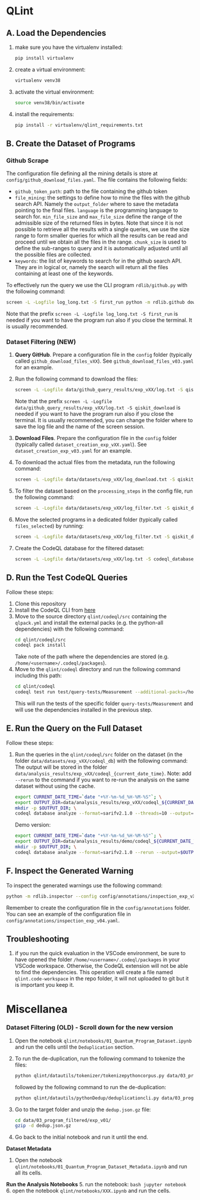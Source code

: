 # QLint

## A. Load the Dependencies

1. make sure you have the virtualenv installed:
    ```bash
    pip install virtualenv
    ```
2. create a virtual environment:
    ```bash
    virtualenv venv38
    ```
3. activate the virtual environment:
    ```bash
    source venv38/bin/activate
    ```
4. install the requirements:
    ```bash
    pip install -r virtualenv/qlint_requirements.txt
    ```

## B. Create the Dataset of Programs

### Github Scrape

The configuration file defining all the mining details is store at `config/github_download_files.yaml`. The file contains the following fields:
- `github_token_path`: path to the file containing the github token
- `file_mining`: the settings to define how to mine the files with the github search API. Namely the `output_folder` where to save the metadata pointing to the final files. `language` is the programming language to search for. `min_file_size` and `max_file_size` define the range of the admissible size of the returned files in bytes. Note that since it is not possible to retrieve all the results with a single queries, we use the size range to form smaller queries for which all the results can be read and proceed until we obtain all the files in the range. `chunk_size` is used to define the sub-ranges to query and it is automatically adjusted until all the possible files are collected.
- `keywords`: the list of keywords to search for in the github search API. They are in logical or, namely the search will return all the files containing at least one of the keywords.

To effectively run the query we use the CLI program `rdlib/github.py` with the following command:
```bash
screen -L -Logfile log_long.txt -S first_run python -m rdlib.github downloadfiles --config config/github_download_files.yaml --output secret/files.json --incremental
```
Note that the prefix `screen -L -Logfile log_long.txt -S first_run` is needed if you want to have the program run also if you close the terminal. It is usually recommended.




### Dataset Filtering (NEW)
1. **Query GitHub**. Prepare a configuration file in the `config` folder (typically called `github_download_files_vXX`). See `github_download_files_v03.yaml` for an example.

1. Run the following command to download the files:
    ```bash
    screen -L -Logfile data/github_query_results/exp_vXX/log.txt -S qiskit_download python -m rdlib.github queryfilesmetadata --config config/github_download_files_vXX.yaml
    ```
    Note that the prefix `screen -L -Logfile data/github_query_results/exp_vXX/log.txt -S qiskit_download` is needed if you want to have the program run also if you close the terminal. It is usually recommended, you can change the folder where to save the log file and the name of the screen session.

1. **Download Files**. Prepare the configuration file in the `config` folder (typically called `dataset_creation_exp_vXX.yaml`). See `dataset_creation_exp_v03.yaml` for an example.

1. To download the actual files from the metadata, run the following command:
    ```bash
    screen -L -Logfile data/datasets/exp_vXX/log_download.txt -S qiskit_dataset_creation python -m qlint.datautils.dataset_creation downloadfiles --config config/dataset_creation_exp_vXX.yaml
    ```

1. To filter the dataset based on the `processing_steps` in the config file, run the following command:
    ```bash
    screen -L -Logfile data/datasets/exp_vXX/log_filter.txt -S qiskit_dataset_creation python -m qlint.datautils.dataset_creation filterdataset --config config/dataset_creation_exp_vXX.yaml
    ```

1. Move the selected programs in a dedicated folder (typically called `files_selected`) by running:
    ```bash
    screen -L -Logfile data/datasets/exp_vXX/log_filter.txt -S qiskit_dataset_creation python -m qlint.datautils.dataset_creation createselection --config config/dataset_creation_exp_vXX.yaml
    ```

1. Create the CodeQL database for the filtered dataset:
    ```bash
    screen -L -Logfile data/datasets/exp_vXX/log.txt -S codeql_database_creation codeql database create --language=python --threads=10 --source-root=data/datasets/exp_vXX/files_selected/ -- data/datasets/exp_vXX/codeql
    ```


## D. Run the Test CodeQL Queries

Follow these steps:
1. Clone this repository
2. Install the CodeQL CLI from [here](https://codeql.github.com/docs/codeql-cli/getting-started-with-the-codeql-cli/)
3. Move to the source directory `qlint/codeql/src` containing the `qlpack.yml` and install the external packs (e.g. the python-all dependencies) with the following command:
    ```bash
    cd qlint/codeql/src
    codeql pack install
    ```
    Take note of the path where the dependencies are stored (e.g. `/home/<username>/.codeql/packages`).
4. Move to the `qlint/codeql` directory and run the following command including this path:
    ```bash
    cd qlint/codeql
    codeql test run test/query-tests/Measurement --additional-packs=/home/<username>/.codeql/packages --threads=10
    ```
    This will run the tests of the specific folder `query-tests/Measurement` and will use the dependencies installed in the previous step.

## E. Run the Query on the Full Dataset

Follow these steps:
1. Run the queries in the `qlint/codeql/src` folder on the dataset (in the folder `data/datasets/exp_vXX/codeql_db`) with the following command:
The output will be stored in the folder `data/analysis_results/exp_vXX/codeql_{current_date_time}`. Note: add `--rerun` to the command if you want to re-run the analysis on the same dataset without using the cache.
    ```bash
    export CURRENT_DATE_TIME=`date "+%Y-%m-%d_%H-%M-%S"`; \
    export OUTPUT_DIR=data/analysis_results/exp_vXX/codeql_${CURRENT_DATE_TIME}; \
    mkdir -p $OUTPUT_DIR; \
    codeql database analyze --format=sarifv2.1.0 --threads=10 --output=$OUTPUT_DIR/data.sarif -- data/datasets/exp_vXX/codeql_db/ qlint/codeql/src
    ```
    Demo version:
    ```bash
    export CURRENT_DATE_TIME=`date "+%Y-%m-%d_%H-%M-%S"`; \
    export OUTPUT_DIR=data/analysis_results/demo/codeql_${CURRENT_DATE_TIME}; \
    mkdir -p $OUTPUT_DIR; \
    codeql database analyze --format=sarifv2.1.0 --rerun --output=$OUTPUT_DIR/data.sarif -- data/demo_dataset_output/ qlint/codeql/src
    ```


## F. Inspect the Generated Warning

To inspect the generated warnings use the following command:
```bash
python -m rdlib.inspector --config config/annotations/inspection_exp_vXX.yaml
```
Remember to create the configuration file in the `config/annotations` folder.
You can see an example of the configuration file in `config/annotations/inspection_exp_v04.yaml`.


## Troubleshooting

1. if you run the quick evaluation in the VSCode environment, be sure to have opened the folder `/home/<username>/.codeql/packages` in your VSCode workspace. Otherwise, the CodeQL extension will not be able to find the dependencies.
This operation will create a file named `qlint.code-workspace` in the repo folder, it will not uploaded to git but it is important you keep it.

# Miscellanea

### Dataset Filtering (OLD) - Scroll down for the new version
1. Open the notebook `qlint/notebooks/01_Quantum_Program_Dataset.ipynb` and run the cells until the `Deduplication` section.

2. To run the de-duplication, run the following command to tokenize the files:
    ```bash
    python qlint/datautils/tokenizer/tokenizepythoncorpus.py data/03_program_filtered/exp_v01/ data/03_program_filtered/exp_v01/tokenized_files/
    ```
    followed by the following command to run the de-duplication:
    ```bash
    python qlint/datautils/pythonDedup/deduplicationcli.py data/03_program_filtered/exp_v01/tokenized_files/ data/03_program_filtered/exp_v01/dedup.json.gz
    ```

3. Go to the target folder and unzip the `dedup.json.gz` file:
    ```bash
    cd data/03_program_filtered/exp_v01/
    gzip -d dedup.json.gz
    ```

3. Go back to the initial notebook and run it until the end.


**Dataset Metadata**

1. Open the notebook `qlint/notebooks/01_Quantum_Program_Dataset_Metadata.ipynb` and run all its cells.

**Run the Analysis Notebooks**
5. run the notebook:
    ```bash
    jupyter notebook
    ```
6. open the notebook `qlint/notebooks/XXX.ipynb` and run the cells.